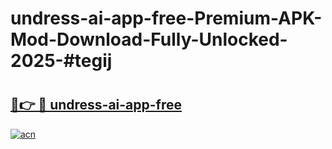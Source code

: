 # undress-ai-app-free-Premium-APK-Mod-Download-Fully-Unlocked-2025-#tegij

# <h2><a href="https://bedroomkl.my?title=undress-ai-app-free&ref=1AP">🔗👉 🔴 undress-ai-app-free</a></h2>

[![acn](https://github.com/user-attachments/assets/0f9c940e-d8b0-45ae-aac7-cd30a18b3e1c)](https://bedroomkl.my?title=undress-ai-app-free&ref=1AP)

